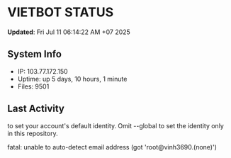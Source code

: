 # VIETBOT STATUS
**Updated**: Fri Jul 11 06:14:22 AM +07 2025

## System Info
- IP: 103.77.172.150
- Uptime: up 5 days, 10 hours, 1 minute
- Files: 9501

## Last Activity

to set your account's default identity.
Omit --global to set the identity only in this repository.

fatal: unable to auto-detect email address (got 'root@vinh3690.(none)')
